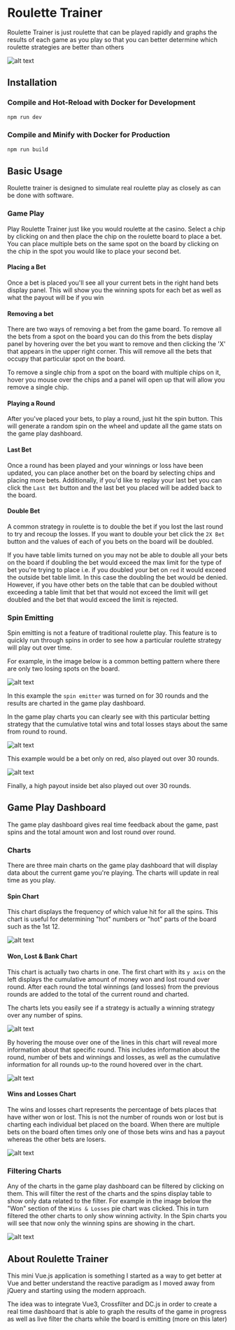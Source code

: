 # Roulette Trainer

Roulette Trainer is just roulette that can be played rapidly and graphs the results of each game as you play
so that you can better determine which roulette strategies are better than others

![alt text](assets/roulette-trainer.png?raw=true)

## Installation
### Compile and Hot-Reload with Docker for Development

```sh
npm run dev
```

### Compile and Minify with Docker for Production

```sh
npm run build
```
## Basic Usage

Roulette trainer is designed to simulate real roulette play as closely as can be done with software. 

### Game Play
Play Roulette Trainer just like you would roulette at the casino. Select a chip by clicking on and then place the chip on 
the roulette board to place a bet. You can place multiple bets on the same spot on the board by clicking on the chip in the
spot you would like to place your second bet. 

#### Placing a Bet
Once a bet is placed you'll see all your current bets in the right hand bets display panel. This will show you the winning
spots for each bet as well as what the payout will be if you win

#### Removing a bet
There are two ways of removing a bet from the game board. To remove all the bets from a spot on the board you can do this from
the bets display panel by hovering over the bet you want to remove and then clicking the 'X' that appears in the upper right corner.
This will remove all the bets that occupy that particular spot on the board. 

To remove a single chip from a spot on the board with multiple chips on it, hover you mouse over the chips and a panel will open
up that will allow you remove a single chip.

#### Playing a Round
After you've placed your bets, to play a round, just hit the spin button. This will generate a random spin on the wheel and update
all the game stats on the game play dashboard. 

#### Last Bet
Once a round has been played and your winnings or loss have been updated, you can place another bet on the board by selecting chips
and placing more bets. Additionally, if you'd like to replay your last bet you can click the <code>Last Bet</code> button
and the last bet you placed will be added back to the board.

#### Double Bet
A common strategy in roulette is to double the bet if you lost the last round to try and recoup the losses. If you want to double
your bet click the <code>2X Bet</code> button and the values of each of you bets on the board will be doubled. 

If you have table limits turned on you may not be able to double all your bets on the board if doubling the bet would exceed the 
max limit for the type of bet you're trying to place i.e. if you doubled your bet on <code>red</code> it would exceed the outside bet table limit.
In this case the doubling the bet would be denied. However, if you have other bets on the table that can be doubled without exceeding 
a table limit that bet that would not exceed the limit will get doubled and the bet that would exceed the limit is rejected.

### Spin Emitting
Spin emitting is not a feature of traditional roulette play. This feature is to quickly run through spins in order to see how
a particular roulette strategy will play out over time. 

For example, in the image below is a common betting pattern where there are only two losing spots on the board.

![alt text](assets/spin-emit.png?raw=true)

In this example the <code>spin emitter</code> was turned on for 30 rounds and the results are charted in the game play dashboard.

In the game play charts you can clearly see with this particular betting strategy that the cumulative total wins and total losses
stays about the same from round to round. 

![alt text](assets/emit-red.png?raw=true)

This example would be a bet only on red, also played out over 30 rounds. 

![alt text](assets/emit-max-num.png?raw=true)

Finally, a high payout inside bet also played out over 30 rounds.

## Game Play Dashboard
The game play dashboard gives real time feedback about the game, past spins and the total amount won and lost round over round.
### Charts

There are three main charts on the game play dashboard that will display data about the current game you're playing. The charts
will update in real time as you play. 

#### Spin Chart
This chart displays the frequency of which value hit for all the spins. This chart is useful for determining "hot" numbers or "hot"
parts of the board such as the 1st 12. 

![alt text](assets/hits-chart.png?raw=true)

#### Won, Lost & Bank Chart
This chart is actually two charts in one. The first chart with its <code>y axis</code> on the left displays the cumulative amount
of money won and lost round over round. After each round the total winnings (and losses) from the previous rounds are added 
to the total of the current round and charted. 

The charts lets you easily see if a strategy is actually a winning strategy over any number of spins. 

![alt text](assets/win-loss-bank-chart.png?raw=true)

By hovering the mouse over one of the lines in this chart will reveal more information about that specific round. This includes
information about the round, number of bets and winnings and losses, as well as the cumulative information for all rounds up-to the round hovered 
over in the chart. 

![alt text](assets/round-modal.png?raw=true)

#### Wins and Losses Chart
The wins and losses chart represents the percentage of bets places that have wither won or lost. This is not the number of rounds
won or lost but is charting each individual bet placed on the board. When there are multiple bets on the board often times only one of
those bets wins and has a payout whereas the other bets are losers. 

![alt text](assets/pie-chart.png?raw=true)

### Filtering Charts
Any of the charts in the game play dashboard can be filtered by clicking on them. This will filter the rest of the charts
and the spins display table to show only data related to the filter. For example in the image below the "Won" section of the
<code>Wins & Losses</code> pie chart was clicked. This in turn filtered the other charts to only show winning activity. In the 
Spin charts you will see that now only the winning spins are showing in the chart.

![alt text](assets/charts-filtered.png?raw=true)

## About Roulette Trainer

This mini Vue.js application is something I started as a way to get better at Vue and better understand the reactive paradigm
as I moved away from jQuery and starting using the modern approach. 

The idea was to integrate Vue3, Crossfilter and DC.js in order to create a real time dashboard that is able to 
graph the results of the game in progress as well as live filter the charts while the board is emitting (more on this later)


